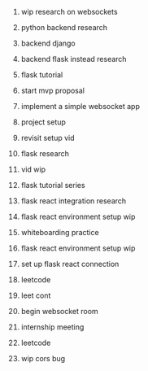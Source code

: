 1. wip research on websockets
2. python backend research
3. backend django
4. backend flask instead research
5. flask tutorial
6. start mvp proposal
7. implement a simple websocket app


1. project setup
2. revisit setup vid
3. flask research 
4. vid wip

1. flask tutorial series
2. flask react integration research
3. flask react environment setup wip
4. whiteboarding practice
5. flask react environment setup wip
6. set up flask react connection

1. leetcode
2. leet cont
3. begin websocket room
4. internship meeting

1. leetcode
2. wip cors bug
